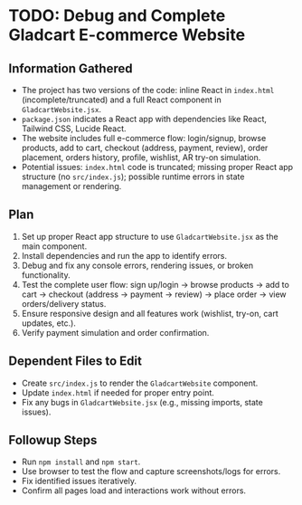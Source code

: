 # TODO: Debug and Complete Gladcart E-commerce Website

## Information Gathered
- The project has two versions of the code: inline React in `index.html` (incomplete/truncated) and a full React component in `GladcartWebsite.jsx`.
- `package.json` indicates a React app with dependencies like React, Tailwind CSS, Lucide React.
- The website includes full e-commerce flow: login/signup, browse products, add to cart, checkout (address, payment, review), order placement, orders history, profile, wishlist, AR try-on simulation.
- Potential issues: `index.html` code is truncated; missing proper React app structure (no `src/index.js`); possible runtime errors in state management or rendering.

## Plan
1. Set up proper React app structure to use `GladcartWebsite.jsx` as the main component.
2. Install dependencies and run the app to identify errors.
3. Debug and fix any console errors, rendering issues, or broken functionality.
4. Test the complete user flow: sign up/login → browse products → add to cart → checkout (address → payment → review) → place order → view orders/delivery status.
5. Ensure responsive design and all features work (wishlist, try-on, cart updates, etc.).
6. Verify payment simulation and order confirmation.

## Dependent Files to Edit
- Create `src/index.js` to render the `GladcartWebsite` component.
- Update `index.html` if needed for proper entry point.
- Fix any bugs in `GladcartWebsite.jsx` (e.g., missing imports, state issues).

## Followup Steps
- Run `npm install` and `npm start`.
- Use browser to test the flow and capture screenshots/logs for errors.
- Fix identified issues iteratively.
- Confirm all pages load and interactions work without errors.
